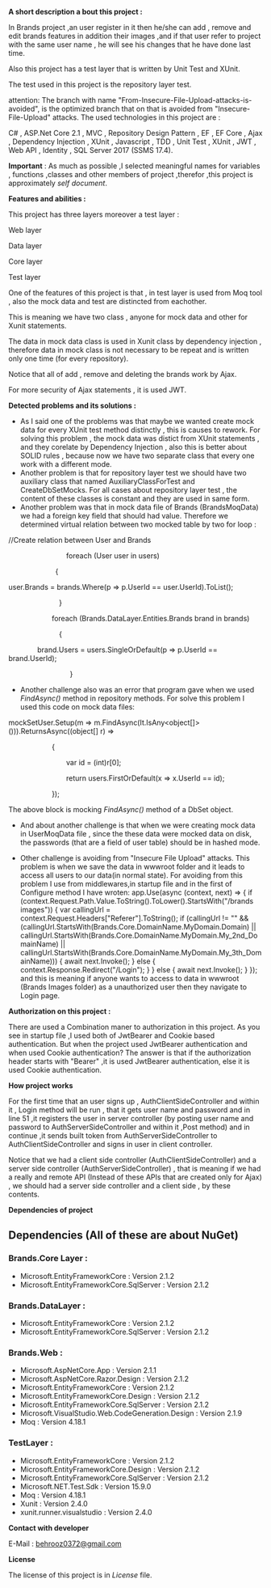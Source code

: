 **A short description a bout this project :**

In Brands project  ,an user register in it then he/she can add , remove and edit brands features in addition their images ,and if that user refer to project with the same user name , he will see his changes that he have done last time.

Also this project has a test layer that is written by Unit Test and XUnit.

The test used in this project is the repository layer test.

attention: The branch with name "From-Insecure-File-Upload-attacks-is-avoided",
is the optimized branch that on that is avoided from "Insecure-File-Upload"
attacks.
The used technologies in this project are :

C# , ASP.Net Core 2.1 , MVC , Repository Design Pattern , EF , EF Core , Ajax , Dependency Injection , XUnit , Javascript , TDD , Unit Test , XUnit , JWT , Web API , Identity , SQL Server 2017 (SSMS 17.4).

**Important** : As much as possible ,I selected meaningful names for variables , functions ,classes and other members of project ,therefor ,this project is approximately *self document*.


**Features and abilities :**

This project has three layers moreover a test layer :

Web layer

Data layer

Core layer

Test layer

One of the features of this project is that , in test layer is used from Moq tool , also the mock data and test are distincted from eachother.

This is meaning we have two class , anyone for mock data and other for Xunit statements.

The data in mock data class is used in Xunit class by dependency injection , therefore data in mock class is not necessary to be repeat and is written only one time (for every repository).

Notice that all of add , remove and deleting the brands work by Ajax.

For more security of Ajax statements , it is used JWT.

**Detected problems and its solutions :**

- As I said one of the problems was that maybe we wanted create mock data  for every XUnit test method distinctly , this is causes to rework. For solving this problem , the mock data was distict from XUnit statements , and they corelate by Dependency Injection , also this is better about SOLID rules , because now we have two separate class that every one work with a different mode.	
- Another problem is that for repository layer test we should have two auxiliary class that named AuxiliaryClassForTest and CreateDbSetMocks. For all cases about repository layer test , the content of these classes is constant and they are used in same form.
- Another problem was that in mock data file of Brands (BrandsMoqData) we had a foreign key field that should had value. Therefore we determined virtual relation between two mocked table by two for loop :

//Create relation between User and Brands

`           	 `foreach (User user in users)

`          	  `{

user.Brands = brands.Where(p => p.UserId == user.UserId).ToList();

`              `}


`            `foreach (Brands.DataLayer.Entities.Brands brand in brands)

`              `{

`        `brand.Users = users.SingleOrDefault(p =>   p.UserId == brand.UserId);

`           	  `}

- Another challenge also was an error that program gave when we used *FindAsync()* method in repository methods. For solve this problem I used this code on mock data files:

mockSetUser.Setup(m => m.FindAsync(It.IsAny<object[]>())).ReturnsAsync((object[] r) =>

`            `{

`                `var id = (int)r[0];

`                `return users.FirstOrDefault(x => x.UserId == id);

`            `});

The above block is mocking *FindAsync()* method of a DbSet object.

- And about another challenge is that when we were creating mock data in UserMoqData  file , since the these data were mocked data on disk, the passwords (that are a field of user table) should be in hashed mode.

- Other challenge is avoiding from "Insecure File Upload" attacks.
  This problem is when we save the data in wwwroot folder and it leads to access all
  users to our data(in normal state).
  For avoiding from this problem I use from middlewares,in startup file and in the first of Configure method I have wroten:
  app.Use(async (context, next) =>
            {
                if (context.Request.Path.Value.ToString().ToLower().StartsWith("/brands images"))
                {
                    var callingUrl = context.Request.Headers["Referer"].ToString();
                    if (callingUrl != "" 
                    && (callingUrl.StartsWith(Brands.Core.DomainName.MyDomain.Domain)
                    || callingUrl.StartsWith(Brands.Core.DomainName.MyDomain.My_2nd_DomainName)
                    || callingUrl.StartsWith(Brands.Core.DomainName.MyDomain.My_3th_DomainName)))
                    {
                        await next.Invoke();
                    }
                    else
                    {
                        context.Response.Redirect("/Login");
                    }
                }
                else
                {
                    await next.Invoke();
                }
   });
  and this is meaning if anyone wants to access to data in wwwroot (Brands Images folder) as a unauthorized user then they navigate to Login page.

**Authorization on this project :**

There are used a Combination maner to authorization in this project.
As you see in startup file ,I used both of JwtBearer and Cookie based authentication.
But when the project used JwtBearer authentication and when used Cookie authentication?
The answer is that if the authorization header starts with "Bearer" ,it is used JwtBearer authentication,
else it is used Cookie authentication.

**How project works**

For the first time that an user signs up , AuthClientSideController and within it , Login method will be run , that it gets user name and password and in line 51 ,it registers the user in server controller (by posting user name and password to AuthServerSideController and within it ,Post method) and in continue ,it sends built token from AuthServerSideController to AuthClientSideController and signs in user in client controller.

Notice that we had a client side controller (AuthClientSideController) and a server side controller (AuthServerSideController) , that is meaning if we had a really and remote API (Instead of these APIs that are created only for Ajax) , we should had a server side controller and a client side , by these contents.

**Dependencies of project**

## Dependencies (All of these are about NuGet)

### Brands.Core Layer :


- Microsoft.EntityFrameworkCore : Version 2.1.2
- Microsoft.EntityFrameworkCore.SqlServer : Version 2.1.2

### Brands.DataLayer :


- Microsoft.EntityFrameworkCore : Version 2.1.2
- Microsoft.EntityFrameworkCore.SqlServer : Version 2.1.2

### Brands.Web :


- Microsoft.AspNetCore.App : Version 2.1.1
- Microsoft.AspNetCore.Razor.Design : Version 2.1.2
- Microsoft.EntityFrameworkCore : Version 2.1.2
- Microsoft.EntityFrameworkCore.Design : Version 2.1.2
- Microsoft.EntityFrameworkCore.SqlServer : Version 2.1.2
- Microsoft.VisualStudio.Web.CodeGeneration.Design : Version 2.1.9
- Moq : Version 4.18.1

### TestLayer :


- Microsoft.EntityFrameworkCore : Version 2.1.2
- Microsoft.EntityFrameworkCore.Design : Version 2.1.2
- Microsoft.EntityFrameworkCore.SqlServer : Version 2.1.2
- Microsoft.NET.Test.Sdk : Version 15.9.0
- Moq : Version 4.18.1
- Xunit : Version 2.4.0
- xunit.runner.visualstudio : Version 2.4.0

**Contact with developer**

E-Mail : <behrooz0372@gmail.com>

**License**

The license of this project is in *License* file.



